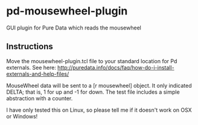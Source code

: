 # pd-mousewheel-plugin
GUI plugin for Pure Data which reads the mousewheel

## Instructions
Move the mousewheel-plugin.tcl file to your standard location for Pd externals. See here: http://puredata.info/docs/faq/how-do-i-install-externals-and-help-files/

MouseWheel data will be sent to a [r mousewheel] object. It only indicated DELTA; that is, 1 for up and -1 for down. The test file includes a simple abstraction with a counter.

I have only tested this on Linux, so please tell me if it doesn't work on OSX or Windows!
